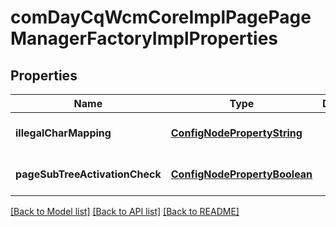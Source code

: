 # comDayCqWcmCoreImplPagePageManagerFactoryImplProperties

## Properties
Name | Type | Description | Notes
------------ | ------------- | ------------- | -------------
**illegalCharMapping** | [**ConfigNodePropertyString**](ConfigNodePropertyString.md) |  | [optional] [default to null]
**pageSubTreeActivationCheck** | [**ConfigNodePropertyBoolean**](ConfigNodePropertyBoolean.md) |  | [optional] [default to null]

[[Back to Model list]](../README.md#documentation-for-models) [[Back to API list]](../README.md#documentation-for-api-endpoints) [[Back to README]](../README.md)



